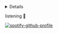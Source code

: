 <details>

<p align="center">
  <samp>
    <a>me</a> .
    <a>resume</a> .
    <a>blogs</a> .
    <a>projects</a> .
    <a>tweets</a> .
    <a>discord</a> .
    <a>instagram</a> .
    <a>sponsor</a>
  </samp>

 
</details>
</p>
 <summary>listening 🎵</summary>

[![spotify-github-profile](https://spotify-github-profile.vercel.app/api/view?uid=1277016215&cover_image=true&theme=novatorem&show_offline=false&background_color=000000&interchange=true&bar_color=000000&bar_color_cover=true)](https://github.com/kittinan/spotify-github-profile)

  


<!--
### Hi there 👋

**stradrich/stradrich** is a ✨ _special_ ✨ repository because its `README.md` (this file) appears on your GitHub profile.

Here are some ideas to get you started:

- 🔭 I’m currently working on ...
- 🌱 I’m currently learning ...
- 👯 I’m looking to collaborate on ...
- 🤔 I’m looking for help with ...
- 💬 Ask me about ...
- 📫 How to reach me: ...
- 😄 Pronouns: ...
- ⚡ Fun fact: ...
-->
